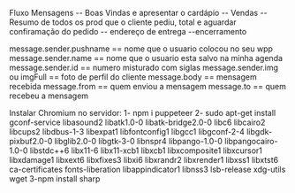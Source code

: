 Fluxo Mensagens
    -- Boas Vindas e apresentar o cardápio
    -- Vendas
    -- Resumo de todos os prod que o cliente pediu, total e aguardar confiramação do pedido
    -- endereço de entrega
    --encerramento



message.sender.pushname == nome que o usuario colocou no seu wpp
message.sender.name == nome que o usuario esta salvo na minha agenda
message.sender.id == numero misturado com siglas
message.sender.img ou imgFull == foto de perfil do cliente
message.body == mensagem recebida
message.from == quem enviou a mensagem
message.to == quem recebeu a mensagem


Instalar Chromium no servidor:
    1- npm i puppeteer
    2- sudo apt-get install gconf-service libasound2 libatk1.0-0 libatk-bridge2.0-0 libc6 libcairo2 libcups2 libdbus-1-3 libexpat1 libfontconfig1 libgcc1 libgconf-2-4 libgdk-pixbuf2.0-0 libglib2.0-0 libgtk-3-0 libnspr4 libpango-1.0-0 libpangocairo-1.0-0 libstdc++6 libx11-6 libx11-xcb1 libxcb1 libxcomposite1 libxcursor1 libxdamage1 libxext6 libxfixes3 libxi6 libxrandr2 libxrender1 libxss1 libxtst6 ca-certificates fonts-liberation libappindicator1 libnss3 lsb-release xdg-utils wget
    3-npm install sharp



